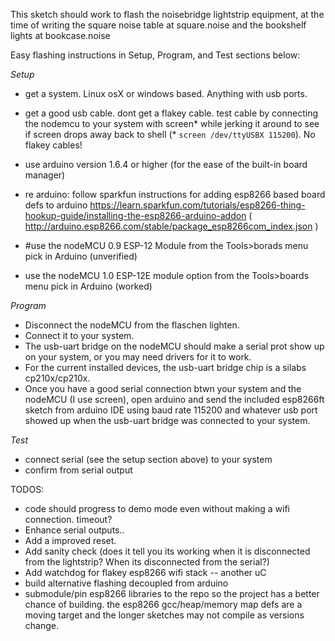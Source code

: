 This sketch should work to flash the noisebridge lightstrip equipment, at the
time of writing the square noise table at square.noise and the bookshelf lights
at bookcase.noise

Easy flashing instructions in Setup, Program, and Test sections below:

_Setup_
* get a system.  Linux osX or windows based.  Anything with usb ports.  
* get a good usb cable.  dont get a flakey cable. test cable by connecting the
  nodemcu to your system with screen\* while jerking it around to see if screen
  drops away back to shell (\* `screen /dev/ttyUSBX 115200`). No flakey cables!
* use arduino version 1.6.4 or higher (for the ease of the built-in board manager)

* re arduino:
follow sparkfun instructions for adding esp8266 based board defs to arduino 
https://learn.sparkfun.com/tutorials/esp8266-thing-hookup-guide/installing-the-esp8266-arduino-addon
( http://arduino.esp8266.com/stable/package_esp8266com_index.json )

* \#use the nodeMCU 0.9 ESP-12 Module from the Tools>borads menu pick in Arduino (unverified)
* use the nodeMCU 1.0 ESP-12E module option from the Tools>boards menu pick in Arduino (worked)

_Program_
* Disconnect the nodeMCU from the flaschen lighten.
* Connect it to your system.
* The usb-uart bridge on the nodeMCU should make a serial prot show up on your system, or you
may need drivers for it to work.
* For the current installed devices, the usb-uart bridge chip is a silabs cp210x/cp210x. 
* Once you have a good serial connection btwn your system and the nodeMCU (I use screen), open
arduino and send the included esp8266ft sketch from arduino IDE using baud rate
115200 and whatever usb port showed up when the usb-uart bridge was connected
to your system.

_Test_
* connect serial (see the setup section above) to your system
* confirm from serial output


TODOS:

* code should progress to demo mode even without making a wifi connection. timeout?
* Enhance serial outputs.. 
* Add a improved reset.
* Add sanity check (does it tell you its working when it is disconnected from the lightstrip? When its disconnected from the serial?)
* Add watchdog for flakey esp8266 wifi stack -- another uC
* build alternative flashing decoupled from arduino
* submodule/pin esp8266 libraries to the repo so the project has a better chance
  of building.  the esp8266 gcc/heap/memory map defs are a moving target and the
  longer sketches may not compile as versions change.
